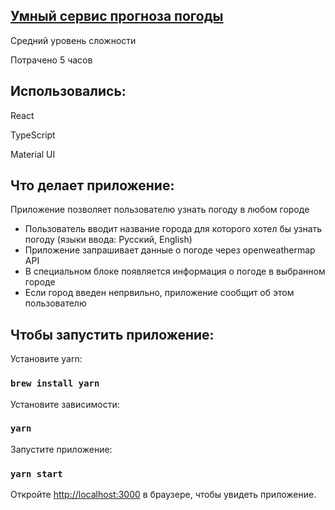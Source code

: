 ## [Умный сервис прогноза погоды](https://www.notion.so/03f6716315e04acea3023766e5f2cc0e)

Средний уровень сложности

Потрачено 5 часов

## Использовались:

React

TypeScript

Material UI

## Что делает приложение:

 Приложение позволяет пользователю узнать погоду в любом городе
 
 - Пользователь вводит название города для которого хотел бы узнать погоду (языки ввода: Русский, English)
 - Приложение запрашивает данные о погоде через openweathermap API
 - В специальном блоке появляется информация о погоде в выбранном городе
 - Если город введен непрвильно, приложение сообщит об этом пользователю

## Чтобы запустить приложение:

Установите yarn:

### `brew install yarn`

Установите зависимости:

### `yarn`

Запустите приложение:

### `yarn start`

Откройте [http://localhost:3000](http://localhost:3000) в браузере, чтобы увидеть приложение.
